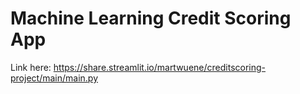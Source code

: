 # Machine Learning Credit Scoring App

Link here: https://share.streamlit.io/martwuene/creditscoring-project/main/main.py
